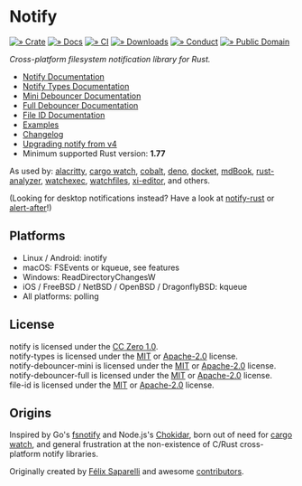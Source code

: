 # Notify

[![» Crate](https://flat.badgen.net/crates/v/notify)][crate]
[![» Docs](https://flat.badgen.net/badge/api/docs.rs/df3600)][notify-docs]
[![» CI](https://flat.badgen.net/github/checks/notify-rs/notify/main)][build]
[![» Downloads](https://flat.badgen.net/crates/d/notify)][crate]
[![» Conduct](https://flat.badgen.net/badge/contributor/covenant/5e0d73)][coc]
[![» Public Domain](https://flat.badgen.net/badge/license/CC0-1.0/purple)][cc0]

_Cross-platform filesystem notification library for Rust._


- [Notify Documentation][notify-docs]
- [Notify Types Documentation][notify-types-docs]
- [Mini Debouncer Documentation][debouncer-mini-docs]
- [Full Debouncer Documentation][debouncer-full-docs]
- [File ID Documentation][file-id-docs]
- [Examples][examples]
- [Changelog][changelog]
- [Upgrading notify from v4](UPGRADING_V4_TO_V5.md)
- Minimum supported Rust version: **1.77**

As used by: [alacritty], [cargo watch], [cobalt], [deno], [docket], [mdBook],
[rust-analyzer], [watchexec], [watchfiles], [xi-editor],
and others.

(Looking for desktop notifications instead? Have a look at [notify-rust] or
[alert-after]!)

## Platforms

- Linux / Android: inotify
- macOS: FSEvents or kqueue, see features
- Windows: ReadDirectoryChangesW
- iOS / FreeBSD / NetBSD / OpenBSD / DragonflyBSD: kqueue
- All platforms: polling

## License

notify is licensed under the [CC Zero 1.0][cc0].    
notify-types is licensed under the [MIT] or [Apache-2.0][apache] license.  
notify-debouncer-mini is licensed under the [MIT] or [Apache-2.0][apache] license.  
notify-debouncer-full is licensed under the [MIT] or [Apache-2.0][apache] license.  
file-id is licensed under the [MIT] or [Apache-2.0][apache] license.

## Origins

Inspired by Go's [fsnotify] and Node.js's [Chokidar], born out of need for
[cargo watch], and general frustration at the non-existence of C/Rust
cross-platform notify libraries.

Originally created by [Félix Saparelli] and awesome [contributors].

[Chokidar]: https://github.com/paulmillr/chokidar
[FileSystemEventSecurity]: https://developer.apple.com/library/mac/documentation/Darwin/Conceptual/FSEvents_ProgGuide/FileSystemEventSecurity/FileSystemEventSecurity.html
[debouncer-full-docs]: https://docs.rs/notify-debouncer-full/latest/notify_debouncer_full/
[debouncer-mini-docs]: https://docs.rs/notify-debouncer-mini/latest/notify_debouncer_mini/
[Félix Saparelli]: https://passcod.name
[alacritty]: https://github.com/jwilm/alacritty
[alert-after]: https://github.com/frewsxcv/alert-after
[build]: https://github.com/notify-rs/notify/actions
[cargo watch]: https://github.com/passcod/cargo-watch
[cc0]: ./notify/LICENSE-CC0
[MIT]: ./file-id/LICENSE-MIT
[apache]: ./file-id/LICENSE-APACHE
[changelog]: ./CHANGELOG.md
[cobalt]: https://github.com/cobalt-org/cobalt.rs
[coc]: http://contributor-covenant.org/version/1/4/
[contributors]: https://github.com/notify-rs/notify/graphs/contributors
[crate]: https://crates.io/crates/notify
[deno]: https://github.com/denoland/deno
[docket]: https://iwillspeak.github.io/docket/
[notify-docs]: https://docs.rs/notify/latest/notify/
[notify-types-docs]: https://docs.rs/notify-types/latest/notify-types/
[file-id-docs]: https://docs.rs/file-id/latest/file-id/
[fsnotify]: https://github.com/fsnotify/fsnotify
[handlebars-iron]: https://github.com/sunng87/handlebars-iron
[hotwatch]: https://github.com/francesca64/hotwatch
[mdBook]: https://github.com/rust-lang-nursery/mdBook
[notify-rust]: https://github.com/hoodie/notify-rust
[rust-analyzer]: https://github.com/rust-analyzer/rust-analyzer
[serde]: https://serde.rs/
[watchexec]: https://github.com/mattgreen/watchexec
[wiki]: https://github.com/notify-rs/notify/wiki
[xi-editor]: https://xi-editor.io/
[watchfiles]: https://watchfiles.helpmanual.io/
[examples]: examples/
